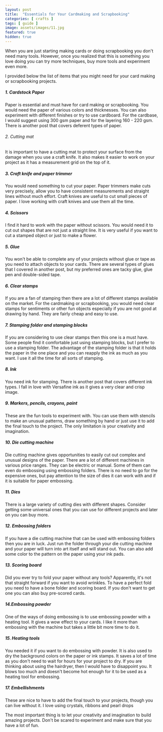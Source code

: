 ```yaml
---
layout: post
title:  "Essentials for Your Cardmaking and Scrapbooking"
categories: [ crafts ]
tags: [ guide ]
image: assets/images/11.jpg
featured: true
hidden: true
---
```


When you are just starting making cards or doing scrapbooking you don't need many tools. However, once you realized that this is something you love doing you can try more techniques, buy more tools and experiment even more.

I provided below the list of items that you might need for your card making or scrapbooking projects.

##### 1. Cardstock Paper

Paper is essential and must have for card making or scrapbooking. You would need the paper of various colors and thicknesses. You can also experiment with different finishes or try to use cardboard. For the cardbase, I would suggest using 300 gsm paper and for the layering 160 - 220 gsm. There is another post that covers deferent types of paper.

###### 2. Cutting mat

It is important to have a cutting mat to protect your surface from the damage when you use a craft knife. It also makes it easier to work on your project as it has a measurement grid on the top of it.

##### 3. Craft knife and paper trimmer

You would need something to cut your paper. Paper trimmers make cuts very precisely, allow you to have consistent measurements and straight lines without much effort.
Craft knives are useful to cut small pieces of paper. I love working with craft knives and use them all the time.

##### 4. Scissors

I find it hard to work with the paper without scissors. You would need it to cut out shapes that are not just a straight line. It is very useful if you want to cut a stamped object or just to make a flower.

##### 5. Glue

You won't be able to complete any of your projects without glue or tape as you need to attach objects to your cards. There are several types of glues that I covered in another post, but my preferred ones are tacky glue, glue pen and double-sided tape.

##### 6. Clear stamps

If you are a fan of stamping then there are a lot of different stamps available on the market. For the cardmaking or scrapbooking, you would need clear stamps for sentiments or other fun objects especially if you are not good at drawing by hand. They are fairly cheap and easy to use.

##### 7. Stamping folder and stamping blocks

If you are considering to use clear stamps then this one is a must have. Some people find it comfortable just using stamping blocks, but I prefer to use a stamping folder. The advantage of the stamping folder is that it holds the paper in the one place and you can reapply the ink as much as you want. I use it all the time for all sorts of stamping.

##### 8. Ink

You need ink for stamping. There is another post that covers different ink types. I fall in love with Versafine ink as it gives a very clear and crisp image.

##### 9. Markers, pencils, crayons, paint

These are the fun tools to experiment with. You can use them with stencils to make an unusual patterns, draw something by hand or just use it to add the final touch to the project. The only limitation is your creativity and imagination.

##### 10. Die cutting machine

Die cutting machine gives opportunities to easily cut out complex and unusual designs of the paper. There are a lot of different machines in various price ranges. They can be electric or manual.  Some of them can even do embossing using embossing folders. There is no need to go for the expensive ones, but pay attention to the size of dies it can work with and if it is suitable for paper embossing.

##### 11. Dies

There is a large variety of cutting dies with different shapes. Consider getting some universal ones that you can use for different projects and later on you can buy more.

##### 12. Embossing folders

If you have a die cutting machine that can be used with embossing folders then you are in luck. Just run the folder through your die cutting machine and your paper will turn into art itself and will stand out. You can also add some color to the pattern on the paper using your ink pads.

##### 13. Scoring board

Did you ever try to fold your paper without any tools? Apparently, it's not that straight forward if you want to avoid wrinkles. To have a perfect fold you need to have a bone folder and scoring board.
If you don't want to get one you can also buy pre-scored cards.

##### 14.Embossing powder

One of the ways of doing embossing is to use embossing powder with a heating tool. It gives a wow effect to your cards. I like it more than embossing with the machine but takes a little bit more time to do it.

##### 15. Heating tools

You needed it if you want to do embossing with powder. It is also used to dry the background colors on the paper or ink stamps. It saves a lot of time as you don't need to wait for hours for your project to dry.
If you are thinking about using the hairdryer, then I would have to disappoint you. It blows too much and doesn't become hot enough for it to be used as a heating tool for embossing.

##### 17. Embellishments

These are nice to have to add the final touch to your projects, though you can live without it. I love using crystals, ribbons and pearl drops


The most important thing is to let your creativity and imagination to build amazing projects. Don't be scared to experiment and make sure that you have a lot of fun.

